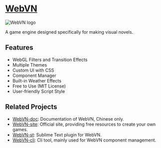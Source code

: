 # [WebVN](http://webvn.surunzi.com)

![WebVN logo](http://webvn-image.stor.sinaapp.com/api/logo.png)

A game engine designed specifically for making visual novels.

## Features

* WebGL Filters and Transition Effects
* Multiple Themes
* Custom UI with CSS
* Component Manager
* Built-in Weather Effects
* Free to Use (MIT License)
* User-friendly Script Style

## Related Projects

* [WebVN-doc](http://surunzi.github.io/WebVN): Documentation of WebVN, Chinese only.
* [WebVN-site](http://webvn.surunzi.com): Official site, providing free resources to create your own games.
* [WebVN-st](https://github.com/surunzi/WebVN-st): Sublime Text plugin for WebVN.
* [WebVN-cli](https://github.com/surunzi/WebVN-cli): Cli tool, mainly used for WebVN component management.